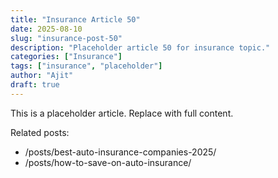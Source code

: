 ```yaml
---
title: "Insurance Article 50"
date: 2025-08-10
slug: "insurance-post-50"
description: "Placeholder article 50 for insurance topic."
categories: ["Insurance"]
tags: ["insurance", "placeholder"]
author: "Ajit"
draft: true
---
```


This is a placeholder article. Replace with full content.

Related posts:

- /posts/best-auto-insurance-companies-2025/
- /posts/how-to-save-on-auto-insurance/

